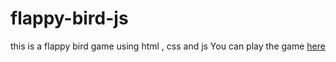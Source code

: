 # flappy-bird-js
this is a flappy bird game using html , css and js 
You can play the game [here](https://agnivchakraborty25.github.io/flappy-bird-js/)
